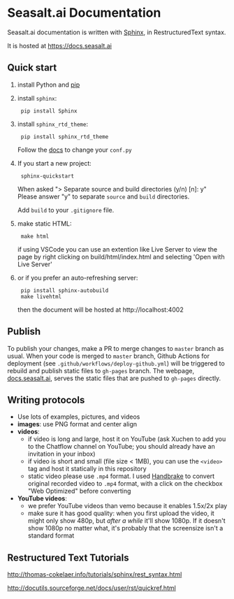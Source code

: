 
# Seasalt.ai Documentation

Seasalt.ai documentation is written with [Sphinx](http://www.sphinx-doc.org/en/stable/), in RestructuredText syntax.

It is hosted at https://docs.seasalt.ai

## Quick start

1. install Python and [pip](https://pip.pypa.io/en/stable/installing/)
2. install `sphinx`:

        pip install Sphinx

3. install `sphinx_rtd_theme`:

        pip install sphinx_rtd_theme

    Follow the [docs](https://pypi.org/project/sphinx-rtd-theme/) to change your `conf.py`

4. If you start a new project:

        sphinx-quickstart

    When asked "> Separate source and build directories (y/n) [n]: y" Please answer "y" to separate `source` and `build` directories.

    Add `build` to your `.gitignore` file.

5. make static HTML:

        make html

    if using VSCode you can use an extention like Live Server to view the page by right clicking on build/html/index.html and selecting 'Open with Live Server'


6. or if you prefer an auto-refreshing server:

        pip install sphinx-autobuild
        make livehtml

    then the document will be hosted at http://localhost:4002

## Publish

To publish your changes, make a PR to merge changes to `master` branch as usual. When your code is merged to `master` branch, Github Actions for deployment (see `.github/workflows/deploy-github.yml`) will be triggered to rebuild and publish static files to `gh-pages` branch. The webpage, [docs.seasalt.ai](https://docs.seasalt.ai), serves the static files that are pushed to `gh-pages` directly.

## Writing protocols


* Use lots of examples, pictures, and videos
* **images**: use PNG format and center align
* **videos**:
    - if video is long and large, host it on YouTube (ask Xuchen to add you to the Chatflow channel on YouTube; you should already have an invitation in your inbox)
    - if video is short and small (file size < 1MB), you can use the `<video>` tag and host it statically in this repository
    - static video please use `.mp4` format. I used [Handbrake](https://handbrake.fr/) to convert original recorded video to `.mp4` format, with a click on the checkbox "Web Optimized" before converting
* **YouTube videos**:
    - we prefer YouTube videos than vemo because it enables 1.5x/2x play
    - make sure it has good quality: when you first upload the video, it might only show 480p, but *after a while* it'll show 1080p. If it doesn't show 1080p no matter what, it's probably that the screensize isn't a standard format

## Restructured Text Tutorials


http://thomas-cokelaer.info/tutorials/sphinx/rest_syntax.html

http://docutils.sourceforge.net/docs/user/rst/quickref.html
